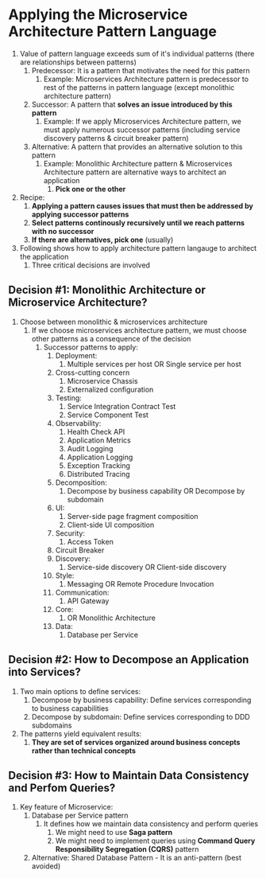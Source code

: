 # Applying the Microservice Architecture Pattern Language #
1. Value of pattern language exceeds sum of it's individual patterns (there are relationships between patterns)
	1. Predecessor: It is a pattern that motivates the need for this pattern
		1. Example: Microservices Architecture pattern is predecessor to rest of the patterns in pattern language (except monolithic architecture pattern)
	2. Successor: A pattern that **solves an issue introduced by this pattern**
		1. Example: If we apply Microservices Architecture pattern, we must apply numerous successor patterns (including service discovery patterns & circuit breaker pattern)
	3. Alternative: A pattern that provides an alternative solution to this pattern
		1. Example: Monolithic Architecture pattern & Microservices Architecture pattern are alternative ways to architect an application
			1. **Pick one or the other**
2. Recipe:
	1. **Applying a pattern causes issues that must then be addressed by applying successor patterns**
	2. **Select patterns continously recursively until we reach patterns with no successor**
	3. **If there are alternatives, pick one** (usually)
3. Following shows how to apply architecture pattern langauge to architect the application
	1. Three critical decisions are involved

## Decision #1: Monolithic Architecture or Microservice Architecture? ##
1. Choose between monolithic & microservices architecture
	1. If we choose microservices architecture pattern, we must choose other patterns as a consequence of the decision
		1. Successor patterns to apply:
			1. Deployment:
				1. Multiple services per host OR Single service per host
			3. Cross-cutting concern
				1. Microservice Chassis
				2. Externalized configuration
			4. Testing:
				1. Service Integration Contract Test
				2. Service Component Test
			5. Observability:
				1. Health Check API
				2. Application Metrics
				3. Audit Logging
				4. Application Logging
				5. Exception Tracking
				6. Distributed Tracing
			6. Decomposition:
				1. Decompose by business capability OR Decompose by subdomain
			7. UI:
				1. Server-side page fragment composition
				2. Client-side UI composition
			8. Security:
				1. Access Token
			9. Circuit Breaker
			10. Discovery:
				1. Service-side discovery OR Client-side discovery
			11. Style:
				1. Messaging OR Remote Procedure Invocation
			12. Communication:
				1. API Gateway
			13. Core:
				1. OR Monolithic Architecture
			14. Data:
				1. Database per Service

## Decision #2: How to Decompose an Application into Services? ##
1. Two main options to define services:
	1. Decompose by business capability: Define services corresponding to business capabilities
	2. Decompose by subdomain: Define services corresponding to DDD subdomains
2. The patterns yield equivalent results:
	1. **They are set of services organized around business concepts rather than technical concepts**

## Decision #3: How to Maintain Data Consistency and Perfom Queries? ##
1. Key feature of Microservice:
	1. Database per Service pattern
		1. It defines how we maintain data consistency and perform queries
			1. We might need to use **Saga pattern**
			2. We might need to implement queries using **Command Query Responsibility Segregation (CQRS)** pattern
	2. Alternative: Shared Database Pattern - It is an anti-pattern (best avoided)